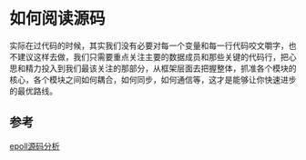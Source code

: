 # 如何阅读源码

实际在过代码的时候，其实我们没有必要对每一个变量和每一行代码咬文嚼字，也不建议这样去做，我们只需要重点关注主要的数据成员和那些关键的代码行，把心思和精力投入到我们最该关注的那部分，从框架层面去把握整体，抓准各个模块的核心，各个模块之间如何耦合，如何同步，如何通信等，这才是能够让你快速进步的最优路线。

## 参考
[epoll源码分析](https://icoty.github.io/2019/06/03/epoll-source/)
